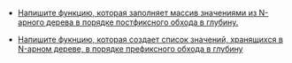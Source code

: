+ [Напишите функцию, которая заполняет массив значениями из N-арного дерева в порядке постфиксного обхода в глубину.](https://github.com/ptrvsrg/NSU_homework_C/tree/master/N-%D0%B0%D1%80%D0%BD%D1%8B%D0%B5%20%D0%B4%D0%B5%D1%80%D0%B5%D0%B2%D1%8C%D1%8F%20%D0%B8%20%D0%B4%D1%80.%20%D1%82%D0%B8%D0%BF%D1%8B%20%D0%B4%D0%B0%D0%BD%D0%BD%D1%8B%D1%85/%D0%A1%D0%BF%D0%B8%D1%81%D0%BE%D0%BA%20%D0%B7%D0%BD%D0%B0%D1%87%D0%B5%D0%BD%D0%B8%D0%B9%20%D0%B4%D0%B5%D1%80%D0%B5%D0%B2%D0%B0%20%D0%BF%D1%80%D0%B8%20%D0%BF%D0%BE%D1%81%D1%82%D1%84%D0%B8%D0%BA%D1%81%D0%BD%D0%BE%D0%BC%20%D0%BE%D0%B1%D1%85%D0%BE%D0%B4%D0%B5)

+ [Напишите фукнцию, которая создает список значений, хранящихся в N-арном дереве, в порядке префиксного обхода в глубину](https://github.com/ptrvsrg/NSU_homework_C/tree/master/N-%D0%B0%D1%80%D0%BD%D1%8B%D0%B5%20%D0%B4%D0%B5%D1%80%D0%B5%D0%B2%D1%8C%D1%8F%20%D0%B8%20%D0%B4%D1%80.%20%D1%82%D0%B8%D0%BF%D1%8B%20%D0%B4%D0%B0%D0%BD%D0%BD%D1%8B%D1%85/%D0%A1%D0%BF%D0%B8%D1%81%D0%BE%D0%BA%20%D0%B7%D0%BD%D0%B0%D1%87%D0%B5%D0%BD%D0%B8%D0%B9%20%D0%B4%D0%B5%D1%80%D0%B5%D0%B2%D0%B0%20%D0%BF%D1%80%D0%B8%20%D0%BF%D1%80%D0%B5%D1%84%D0%B8%D0%BA%D1%81%D0%BD%D0%BE%D0%BC%20%D0%BE%D0%B1%D1%85%D0%BE%D0%B4%D0%B5)